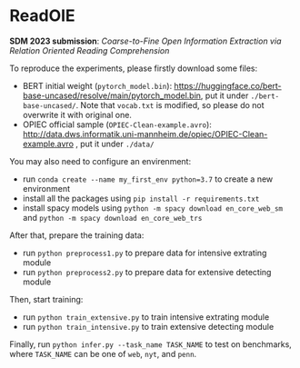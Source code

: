 # ReadOIE
**SDM 2023 submission**: *Coarse-to-Fine Open Information Extraction via Relation Oriented Reading Comprehension*

To reproduce the experiments, please firstly download some files:
- BERT initial weight (`pytorch_model.bin`): https://huggingface.co/bert-base-uncased/resolve/main/pytorch_model.bin, put it under `./bert-base-uncased/`. Note that `vocab.txt` is modified, so please do not overwrite it with original one.
- OPIEC official sample (`OPIEC-Clean-example.avro`): http://data.dws.informatik.uni-mannheim.de/opiec/OPIEC-Clean-example.avro , put it under `./data/`

You may also need to configure an envirenment:
- run `conda create --name my_first_env python=3.7` to create a new environment
- install all the packages using `pip install -r requirements.txt`
- install spacy models using `python -m spacy download en_core_web_sm` and `python -m spacy download en_core_web_trs`

After that, prepare the training data:
- run `python preprocess1.py` to prepare data for intensive extrating module
- run `python preprocess2.py` to prepare data for extensive detecting module

Then, start training:
- run `python train_extensive.py` to train intensive extrating module
- run `python train_intensive.py` to train extensive detecting module

Finally, run `python infer.py --task_name TASK_NAME` to test on benchmarks, where `TASK_NAME` can be one of `web`, `nyt`, and `penn`.
